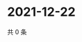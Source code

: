 # 2021-12-22

共 0 条

<!-- BEGIN WEIBO -->
<!-- 最后更新时间 Wed Dec 22 2021 01:23:04 GMT+0800 (China Standard Time) -->

<!-- END WEIBO -->
